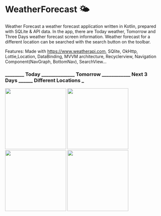 # WeatherForecast 🌤️

Weather Forecast a weather forecast application written in Kotlin, prepared with SQLite & API data. In the app, there are Today 
weather, Tomorrow and Three Days weather forecast screen information. Weather forecast for a different location can be searched with 
the search button on the toolbar.

Features:
Made with https://www.weatherapi.com, SQlite, OkHttp, Lottie,Location, DataBinding, MVVM architecture, Recyclerview, Navigation 
Component(NavGraph, BottomNav), SearchView...

### ________ Today ______________ Tomorrow ____________ Next 3 Days ______ Different Locations _


<img width="200" src="https://github.com/busramacak/WeatherForecast/assets/115944594/e73a795d-872b-4325-b644-82fb97cae1b9" />
<img width="200" src="https://github.com/busramacak/WeatherForecast/assets/115944594/a072cf5e-8fe5-4acd-a54c-5b4e19373f94" />
<img width="200" src="https://github.com/busramacak/WeatherForecast/assets/115944594/39a86a07-0aeb-48bb-afdd-4c2f69329b53" />
<img width="200" src="https://github.com/busramacak/WeatherForecast/assets/115944594/7676dff5-7a9b-49cc-903f-a92d07201c57" />


